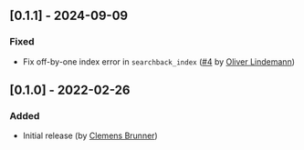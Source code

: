 ## [0.1.1] - 2024-09-09
### Fixed
- Fix off-by-one index error in `searchback_index` ([#4](https://github.com/cbrnr/HeartBeats.jl/pull/4) by [Oliver Lindemann](https://github.com/lindemann09))

## [0.1.0] - 2022-02-26
### Added
- Initial release (by [Clemens Brunner](https://github.com/cbrnr))

